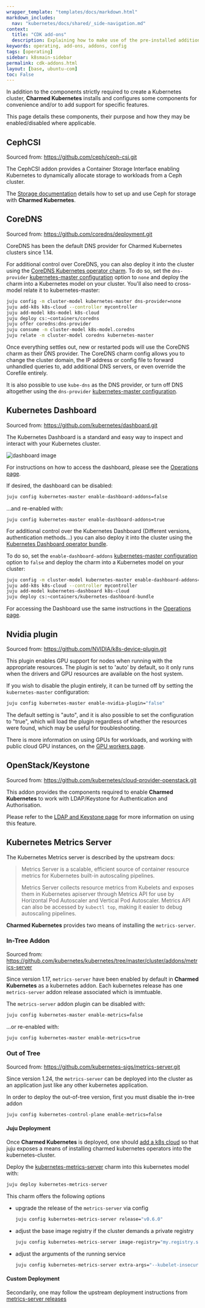 ```yaml
---
wrapper_template: "templates/docs/markdown.html"
markdown_includes:
  nav: "kubernetes/docs/shared/_side-navigation.md"
context:
  title: "CDK add-ons"
  description: Explaining how to make use of the pre-installed additions to Kubernetes provided by Charmed Kubernetes.
keywords: operating, add-ons, addons, config
tags: [operating]
sidebar: k8smain-sidebar
permalink: cdk-addons.html
layout: [base, ubuntu-com]
toc: False
---
```


In addition to the components strictly required to create a Kubernetes cluster,
**Charmed Kubernetes** installs and configures some components for convenience
and/or to add support for specific features.

This page details these components, their purpose and how they may be
enabled/disabled where applicable.


## CephCSI
Sourced from: <https://github.com/ceph/ceph-csi.git>

The CephCSI addon provides a Container Storage Interface enabling Kubernetes to
dynamically allocate storage to workloads from a Ceph cluster.

The [Storage documentation][] details how to set up and use Ceph for storage
with **Charmed Kubernetes**.

## CoreDNS
Sourced from: <https://github.com/coredns/deployment.git>

CoreDNS has been the default DNS provider for Charmed Kubernetes clusters
since 1.14.

For additional control over CoreDNS, you can also deploy it into the cluster
using the [CoreDNS Kubernetes operator charm][coredns-charm]. To do so, set
the `dns-provider` [kubernetes-master configuration][] option to `none` and
deploy the charm into a Kubernetes model on your cluster. You'll also need
to cross-model relate it to kubernetes-master:

```bash
juju config -m cluster-model kubernetes-master dns-provider=none
juju add-k8s k8s-cloud --controller mycontroller
juju add-model k8s-model k8s-cloud
juju deploy cs:~containers/coredns
juju offer coredns:dns-provider
juju consume -m cluster-model k8s-model.coredns
juju relate -m cluster-model coredns kubernetes-master
```

Once everything settles out, new or restarted pods will use the CoreDNS
charm as their DNS provider. The CoreDNS charm config allows you to change
the cluster domain, the IP address or config file to forward unhandled
queries to, add additional DNS servers, or even override the Corefile entirely.

It is also possible to use `kube-dns` as the DNS provider, or turn off DNS
altogether using the `dns-provider` [kubernetes-master configuration][].

## Kubernetes Dashboard

Sourced from: <https://github.com/kubernetes/dashboard.git>

The Kubernetes Dashboard is a standard and easy way to inspect and
interact with your Kubernetes cluster.

![dashboard image](https://assets.ubuntu.com/v1/4ec7e026-ck8s-dashboard.png)

For instructions on how to access the dashboard, please see the
[Operations page][].

If desired, the dashboard can be disabled:

```bash
juju config kubernetes-master enable-dashboard-addons=false
```

...and re-enabled with:

```
juju config kubernetes-master enable-dashboard-addons=true
```

For additional control over the Kubernetes Dashboard (Different versions,
authentication methods...) you can also deploy it into the cluster using the
[Kubernetes Dashboard operator bundle][kubernetes-dashboard-bundle].

To do so, set the `enable-dashboard-addons` [kubernetes-master configuration][]
option to `false` and deploy the charm into a Kubernetes model on your cluster:

```bash
juju config -m cluster-model kubernetes-master enable-dashboard-addons=false
juju add-k8s k8s-cloud --controller mycontroller
juju add-model kubernetes-dashboard k8s-cloud
juju deploy cs:~containers/kubernetes-dashboard-bundle
```

For accessing the Dashboard use the same instructions in the [Operations page][].

## Nvidia plugin
Sourced from: <https://github.com/NVIDIA/k8s-device-plugin.git>

This plugin enables GPU support for nodes when running with the appropriate
resources. The plugin is set to 'auto' by default, so it only runs when
the drivers and GPU resources are available on the host system.

If you wish to disable the plugin entirely, it can be turned off by setting the
`kubernetes-master` configuration:

```bash
juju config kubernetes-master enable-nvidia-plugin="false"
```

The default setting is "auto", and it is also possible to set the configuration
to "true", which will load the plugin regardless of whether the resources were
found, which may be useful for troubleshooting.

There is more information on using GPUs for workloads, and working with
public cloud GPU instances, on the [GPU workers page][].

## OpenStack/Keystone
Sourced from: <https://github.com/kubernetes/cloud-provider-openstack.git>

This addon provides the components required to enable **Charmed Kubernetes**
to work with LDAP/Keystone for Authentication and Authorisation.

Please refer to the [LDAP and Keystone page][] for more information on using
this feature.

## Kubernetes Metrics Server

The Kubernetes Metrics server is described by the upstream docs:
> Metrics Server is a scalable, efficient source of container resource metrics for Kubernetes built-in autoscaling pipelines.
> 
> Metrics Server collects resource metrics from Kubelets and exposes them in Kubernetes apiserver through Metrics API for use by Horizontal Pod Autoscaler and Vertical Pod Autoscaler. Metrics API can also be accessed by `kubectl top`, making it easier to debug autoscaling pipelines.

**Charmed Kubernetes** provides two means of installing the `metrics-server`.

### In-Tree Addon
Sourced from: <https://github.com/kubernetes/kubernetes/tree/master/cluster/addons/metrics-server>

Since version 1.17, `metrics-server` have been enabled by default in
**Charmed Kubernetes** as a kubernetes addon. Each kubernetes release has one
`metrics-server` addon release associated which is immtuable.


The `metrics-server` addon plugin can be disabled with:

```bash
juju config kubernetes-master enable-metrics=false
```

...or re-enabled with:
```bash
juju config kubernetes-master enable-metrics=true
```

### Out of Tree
Sourced from: <https://github.com/kubernetes-sigs/metrics-server.git>

Since version 1.24, the `metrics-server` can be deployed into the cluster
as an application just like any other kubernetes application.  

In order to deploy the out-of-tree version, first you must disable the in-tree addon
```bash
juju config kubernetes-control-plane enable-metrics=false
```

#### Juju Deployment
Once **Charmed Kubernetes** is deployed, one should [add a k8s cloud][] so that juju exposes
a means of installing charmed kubernetes operators into the kubernetes-cluster.

Deploy the [kubernetes-metrics-server][] charm into this kubernetes model with:

```bash
juju deploy kubernetes-metrics-server
```

This charm offers the following options 
* upgrade the release of the `metrics-server` via config
  ```bash
  juju config kubernetes-metrics-server release="v0.6.0"
  ```
* adjust the base image registry if the cluster demands a private registry
  ```bash
  juju config kubernetes-metrics-server image-registry="my.registry.server:5000"
  ```
* adjust the arguments of the running service
  ```bash
  juju config kubernetes-metrics-server extra-args="--kubelet-insecure-tls"
  ```

#### Custom Deployment
Secondarily, one may follow the upstream deployment instructions from [metrics-server releases][]




<!-- LINKS -->
[Operations page]: /kubernetes/docs/operations
[kubernetes-master configuration]: /kubernetes/docs/charm-kubernetes-master#dns-provider-description
[Storage documentation]: /kubernetes/docs/storage
[GPU workers page]: /kubernetes/docs/gpu-workers
[LDAP and Keystone page]: /kubernetes/docs/ldap
[monitoring docs]: /kubernetes/docs/monitoring
[coredns-charm]: https://jaas.ai/u/containers/coredns
[kubernetes-dashboard-bundle]: https://jaas.ai/u/containers/kubernetes-dashboard-bundle
[metrics-server releases]: https://github.com/kubernetes-sigs/metrics-server/releases
[add a k8s cloud]: https://juju.is/docs/olm/get-started-on-kubernetes#heading--register-the-cluster-with-juju
[kubernetes-metrics-server]: https://charmhub.io/kubernetes-metrics-server
[docker-registry]: https://charmhub.io/docker-registry